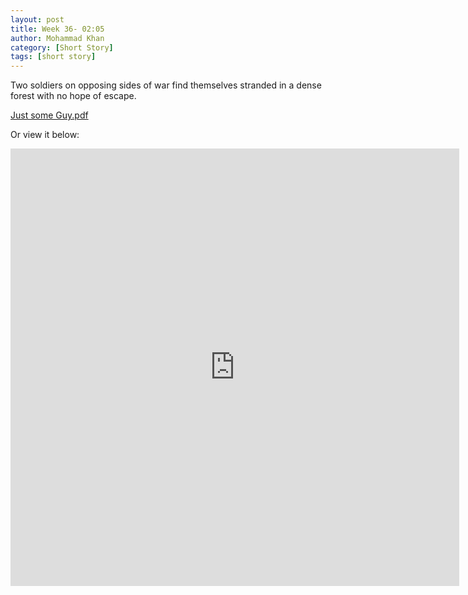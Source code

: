 ```yaml
---
layout: post
title: Week 36- 02:05
author: Mohammad Khan
category: [Short Story]
tags: [short story]
---
```

Two soldiers on opposing sides of war find themselves stranded in a dense forest with no hope of escape.



<p><a href="https://drive.google.com/file/d/1_PRJy_jiIRhrWrHRM9Db2OL5AMDtS7in/view?usp=sharing">
Just some Guy.pdf</a></p>

Or view it below: 
<!-- <embed src="https://drive.google.com/file/d/1mrL8nISYXGzBGAjVw-4hgwagVCEkNMaT/view?usp=sharing#toolbar=0" width="800px" height="2100px" /> -->
<iframe
src="https://drive.google.com/file/d/1_PRJy_jiIRhrWrHRM9Db2OL5AMDtS7in/view?usp=sharing&embedded=true"
style="width:718px; height:700px;" frameborder="0"></iframe>


